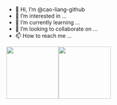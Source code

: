 - 👋 Hi, I’m @cao-liang-github
- 👀 I’m interested in ...
- 🌱 I’m currently learning ...
- 💞️ I’m looking to collaborate on ...
- 📫 How to reach me ...

<!---
cao-liang-github/cao-liang-github is a ✨ special ✨ repository because its `README.md` (this file) appears on your GitHub profile.
You can click the Preview link to take a look at your changes.
--->
<img align="" height="137px" src="https://github-readme-stats.vercel.app/api?username=cao-liang-github&hide_title=true&hide_border=true&show_icons=true&include_all_commits=true&line_height=21&bg_color=0,EC6C6C,FFD479,FFFC79,73FA79&theme=graywhite&locale=cn" /><img align="" height="137px" src="https://github-readme-stats.vercel.app/api/top-langs/?username=cao-liang-github&hide_title=true&hide_border=true&layout=compact&bg_color=0,73FA79,73FDFF,D783FF&theme=graywhite&locale=cn" />
